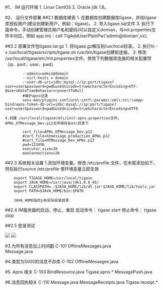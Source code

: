 #1、 IM 运行环境
	1. Linux CentOS
	2. Oracle jdk 1.8。

#2、 运行文件部署
##2.1 数据库建表
	1. 在数据库创建数据库tigase，并给tigase库授权用户(建议创建新用户，例如：tigase)。
	2. 导入tigase.sql文件
	3. 执行下面命令，手动创建管理员用户名和密码(可以自定义domian，与init.properties文件中对应，例如 app.im)：call TigAddUserPlainPw('admin@domian',xx);

##2.2 部署文件包tigase.tar.gz
	1. 将tigase.gz解压到/usr/local目录。
	2. 执行ln -s /usr/local/tigase/scripts/tigase.sh /usr/bin/tigase创建软连接。
	3. 修改 /usr/local/tigase/etc/init.properties文件。修改下列数据库连接的相关配置项（ip、port、user、pwd）
	
```
		--admins=admin@domain
		--virt-hosts = domain
		--user-db-uri=jdbc:mysql://ip:port/tigase?user=user&password=pwd&useUnicode=true&characterEncoding=UTF-8&zeroDateTimeBehavior=convertToNull
		#维护apns记录
		sess-man/plugins-conf/urn\:ietf\:params\:xml\:ns\:\xmpp-bind/apns-token-db-uri=jdbc:mysql://ip:port/tigase?user=user&password=pwd&useUnicode=true&characterEncoding=UTF8
```


	4.创建 /usr/local/tigase/etc/init-apns.properties文件。APNs_HTMessage_Dev.p12文件保存在etc目录下
```
		cert_file=APNs_HTMessage_Dev.p12
		#cert_file=htmessage_production_APNs.p12
		#cert_file=HTMessage_Dev_APNs.p12
		pwd=123456
		executor_size=20
		maxConnections=20
```


##2.3 系统相关设置
	1.添加环境变量。修改 /etc/profile 文件，在末尾添加如下，然后执行source /etc/profile 使环境变量立即生效
```
	export TIGASE_HOME=/usr/local/tigase
	export JAVA_HOME=/usr/java/jdk1.8.0_45/
	export CLASSPATH=.:$JAVA_HOME/lib/dt.jar:$JAVA_HOME/lib/tools.jar
	export PATH=$JAVA_HOME/bin:$PATH
	
	JAVA_HOME指向jdk实际安装目录
```
	
##2.4 IM服务器的启动，停止，重启
	启动命令： tigase start
 	停止命令： tigase stop
 	
##2.5 登录测试

![](http://f.hiphotos.baidu.com/image/pic/item/b64543a98226cffc331d4318b3014a90f603ea61.jpg)
![](http://g.hiphotos.baidu.com/image/pic/item/908fa0ec08fa513d78189074376d55fbb3fbd9ee.jpg)
	
#3.为所有消息加上时间戳 C-101
	 OfflineMessages.java  
	 Message.java	

#4.类型为5000的消息不存库 C-102
	OfflineMessages.java 
	
#5. Apns 相关 C-103
	BindResource.java
	Tigase.apns.*
	MessagePush.java
	
#6.消息回执相关 C-110
	Message.java
	MessageReceipts.java
	Tigase.receipt.*
	
	
	
	
	
	
	
	
	
	
	
	
	


